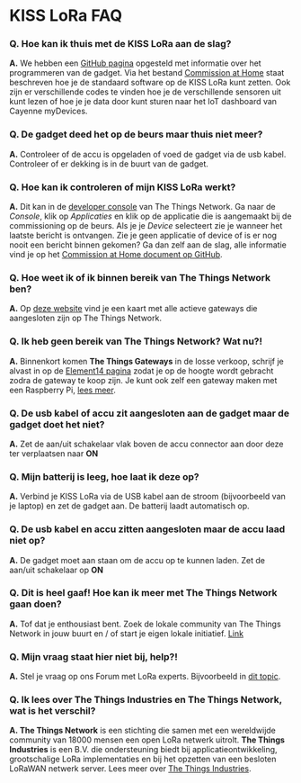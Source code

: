# KISS LoRa FAQ

### Q. Hoe kan ik thuis met de KISS LoRa aan de slag?
**A.** We hebben een [GitHub pagina](https://github.com/YourproductSmarter/KISSLoRa-demo) opgesteld met informatie over het programmeren van de gadget. Via het bestand [Commission at Home](https://github.com/YourproductSmarter/KISSLoRa-demo/blob/master/COMMISSION_AT_HOME.md) staat beschreven hoe je de standaard software op de KISS LoRa kunt zetten. Ook zijn er verschillende codes te vinden hoe je de verschillende sensoren uit kunt lezen of hoe je je data door kunt sturen naar het IoT dashboard van Cayenne myDevices.

### Q. De gadget deed het op de beurs maar thuis niet meer?
**A.** Controleer of de accu is opgeladen of voed de gadget via de usb kabel. Controleer of er dekking is in de buurt van de gadget.

### Q. Hoe kan ik controleren of mijn KISS LoRa werkt?
**A.** Dit kan in de [developer console](https://console.thethingsnetwork.org/) van The Things Network. Ga naar de *Console*, klik op *Applicaties* en klik op de applicatie die is aangemaakt bij de commissioning op de beurs. Als je je *Device* selecteert zie je wanneer het laatste bericht is ontvangen. Zie je geen applicatie of device of is er nog nooit een bericht binnen gekomen? Ga dan zelf aan de slag, alle informatie vind je op het [Commission at Home document op GitHub](https://github.com/YourproductSmarter/KISSLoRa-demo/blob/master/COMMISSION_AT_HOME.md).

### Q. Hoe weet ik of ik binnen bereik van The Things Network ben?
**A.** Op [deze website](http://ttnmapper.org/) vind je een kaart met alle actieve gateways die aangesloten zijn op The Things Network.

### Q. Ik heb geen bereik van The Things Network? Wat nu?!
**A.** Binnenkort komen **The Things Gateways** in de losse verkoop, schrijf je alvast in op de [Element14 pagina](http://www2.newark.com/l/80762/2016-11-04/5s1h6m?COM=DesignCenter) zodat je op de hoogte wordt gebracht zodra de gateway te koop zijn. Je kunt ook zelf een gateway maken met een Raspberry Pi, [lees meer](https://www.thethingsnetwork.org/labs/story/how-to-build-your-own-lorawan-gateway).

### Q. De usb kabel of accu zit aangesloten aan de gadget maar de gadget doet het niet?
**A.** Zet de aan/uit schakelaar vlak boven de accu connector aan door deze ter verplaatsen naar **ON**

### Q. Mijn batterij is leeg, hoe laat ik deze op?
**A.** Verbind je KISS LoRa via de USB kabel aan de stroom (bijvoorbeeld van je laptop) en zet de gadget aan. De batterij laadt automatisch op.

### Q. De usb kabel en accu zitten aangesloten maar de accu laad niet op?
**A.** De gadget moet aan staan om de accu op te kunnen laden. Zet de aan/uit schakelaar op **ON**

### Q. Dit is heel gaaf! Hoe kan ik meer met The Things Network gaan doen?
**A.** Tof dat je enthousiast bent. Zoek de lokale community van The Things Network in jouw buurt en / of start je eigen lokale initiatief. [Link](https://www.thethingsnetwork.org/community)

### Q. Mijn vraag staat hier niet bij, help?!
**A.** Stel je vraag op ons Forum met LoRa experts. Bijvoorbeeld in [dit topic](https://www.thethingsnetwork.org/forum/t/how-to-connect-utrecht-e-a-exhibition-kiss-lora-to-ttn/7619/4).

### Q. Ik lees over The Things Industries en The Things Network, wat is het verschil?
**A. The Things Network** is een stichting die samen met een wereldwijde community van 18000 mensen een open LoRa netwerk uitrolt. **The Things Industries** is een B.V. die ondersteuning biedt bij applicatieontwikkeling, grootschalige LoRa implementaties en bij het opzetten van een besloten LoRaWAN netwerk server. Lees meer over [The Things Industries](https://www.thethingsindustries.com/).
